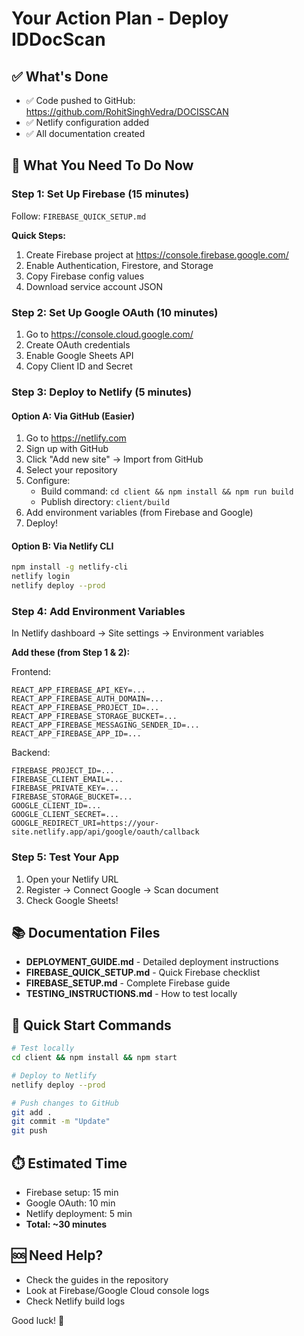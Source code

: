 # Your Action Plan - Deploy IDDocScan

## ✅ What's Done
- ✅ Code pushed to GitHub: https://github.com/RohitSinghVedra/DOCISSCAN
- ✅ Netlify configuration added
- ✅ All documentation created

## 🎯 What You Need To Do Now

### Step 1: Set Up Firebase (15 minutes)
Follow: `FIREBASE_QUICK_SETUP.md`

**Quick Steps:**
1. Create Firebase project at https://console.firebase.google.com/
2. Enable Authentication, Firestore, and Storage
3. Copy Firebase config values
4. Download service account JSON

### Step 2: Set Up Google OAuth (10 minutes)
1. Go to https://console.cloud.google.com/
2. Create OAuth credentials
3. Enable Google Sheets API
4. Copy Client ID and Secret

### Step 3: Deploy to Netlify (5 minutes)

#### Option A: Via GitHub (Easier)
1. Go to https://netlify.com
2. Sign up with GitHub
3. Click "Add new site" → Import from GitHub
4. Select your repository
5. Configure:
   - Build command: `cd client && npm install && npm run build`
   - Publish directory: `client/build`
6. Add environment variables (from Firebase and Google)
7. Deploy!

#### Option B: Via Netlify CLI
```bash
npm install -g netlify-cli
netlify login
netlify deploy --prod
```

### Step 4: Add Environment Variables
In Netlify dashboard → Site settings → Environment variables

**Add these (from Step 1 & 2):**

Frontend:
```
REACT_APP_FIREBASE_API_KEY=...
REACT_APP_FIREBASE_AUTH_DOMAIN=...
REACT_APP_FIREBASE_PROJECT_ID=...
REACT_APP_FIREBASE_STORAGE_BUCKET=...
REACT_APP_FIREBASE_MESSAGING_SENDER_ID=...
REACT_APP_FIREBASE_APP_ID=...
```

Backend:
```
FIREBASE_PROJECT_ID=...
FIREBASE_CLIENT_EMAIL=...
FIREBASE_PRIVATE_KEY=...
FIREBASE_STORAGE_BUCKET=...
GOOGLE_CLIENT_ID=...
GOOGLE_CLIENT_SECRET=...
GOOGLE_REDIRECT_URI=https://your-site.netlify.app/api/google/oauth/callback
```

### Step 5: Test Your App
1. Open your Netlify URL
2. Register → Connect Google → Scan document
3. Check Google Sheets!

## 📚 Documentation Files

- **DEPLOYMENT_GUIDE.md** - Detailed deployment instructions
- **FIREBASE_QUICK_SETUP.md** - Quick Firebase checklist
- **FIREBASE_SETUP.md** - Complete Firebase guide
- **TESTING_INSTRUCTIONS.md** - How to test locally

## 🚀 Quick Start Commands

```bash
# Test locally
cd client && npm install && npm start

# Deploy to Netlify
netlify deploy --prod

# Push changes to GitHub
git add .
git commit -m "Update"
git push
```

## ⏱️ Estimated Time
- Firebase setup: 15 min
- Google OAuth: 10 min  
- Netlify deployment: 5 min
- **Total: ~30 minutes**

## 🆘 Need Help?
- Check the guides in the repository
- Look at Firebase/Google Cloud console logs
- Check Netlify build logs

Good luck! 🎉
